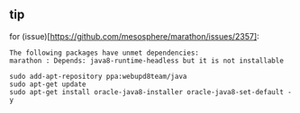 
## tip ##

for (issue)[https://github.com/mesosphere/marathon/issues/2357]:
```
The following packages have unmet dependencies:
marathon : Depends: java8-runtime-headless but it is not installable
```
```shell
sudo add-apt-repository ppa:webupd8team/java
sudo apt-get update
sudo apt-get install oracle-java8-installer oracle-java8-set-default -y
```
